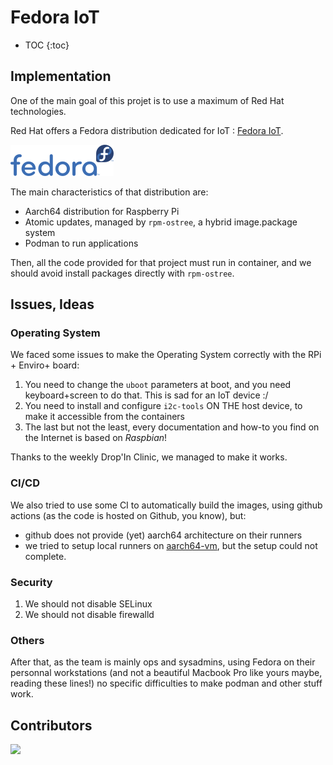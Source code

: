 # Fedora IoT

* TOC
{:toc}

## Implementation

One of the main goal of this projet is to use a maximum of Red Hat technologies.

Red Hat offers a Fedora distribution dedicated for IoT : [Fedora IoT](https://iot.fedoraproject.org/).

![Fedora IoT Logo](img/fedora-logo.png)

The main characteristics of that distribution are:

* Aarch64 distribution for Raspberry Pi
* Atomic updates, managed by `rpm-ostree`, a hybrid image.package system
* Podman to run applications

Then, all the code provided for that project must run in container, and we should avoid install packages directly with `rpm-ostree`.

## Issues, Ideas

### Operating System

We faced some issues to make the Operating System correctly with the RPi + Enviro+ board:

1. You need to change the `uboot` parameters at boot, and you need keyboard+screen to do that. This is sad for an IoT device :/
1. You need to install and configure `i2c-tools` ON THE host device, to make it accessible from the containers
1. The last but not the least, every documentation and how-to you find on the Internet is based on *Raspbian*!

Thanks to the weekly Drop'In Clinic, we managed to make it works.

### CI/CD

We also tried to use some CI to automatically build the images, using github actions (as the code is hosted on Github, you know), but:

* github does not provide (yet) aarch64 architecture on their runners
* we tried to setup local runners on [aarch64-vm](aarch64-vm.md), but the setup could not complete.

### Security

1. We should not disable SELinux
1. We should not disable firewalld

### Others

After that, as the team is mainly ops and sysadmins, using Fedora on their personnal workstations (and not a beautiful Macbook Pro like yours maybe, reading these lines!) no specific difficulties to make podman and other stuff work.

## Contributors

<a href="https://github.com/QIoT-fr-FR-utf8/qiot-fr-fr-utf8.github.io/graphs/contributors">
  <img src="https://contributors-img.web.app/image?repo=QIoT-fr-FR-utf8/qiot-fr-fr-utf8.github.io" />
</a>
